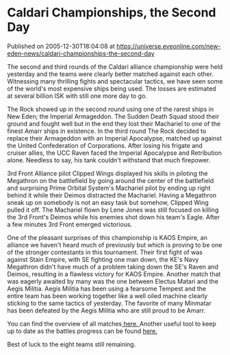# Caldari Championships, the Second Day
Published on 2005-12-30T18:04:08 at https://universe.eveonline.com/new-eden-news/caldari-championships-the-second-day

The second and third rounds of the Caldari alliance championship were held yesterday and the teams were clearly better matched against each other. Witnessing many thrilling fights and spectacular tactics, we have seen some of the world's most expensive ships being used. The losses are estimated at several billion ISK with still one more day to go.

The Rock showed up in the second round using one of the rarest ships in New Eden; the Imperial Armageddon. The Sudden Death Squad stood their ground and fought well but in the end they lost their Machariel to one of the finest Amarr ships in existence. In the third round The Rock decided to replace their Armageddon with an Imperial Apocalypse, matched up against the United Confederation of Corporations. After losing his frigate and cruiser allies, the UCC Raven faced the Imperial Apocalypse and Retribution alone. Needless to say, his tank couldn't withstand that much firepower. 

3rd Front Alliance pilot Clipped Wings displayed his skills in piloting the Megathron on the battlefield by going around the center of the battlefield and surprising Prime Orbital System's Machariel pilot by ending up right behind it while their Deimos distracted the Machariel. Having a Megathron sneak up on somebody is not an easy task but somehow, Clipped Wing pulled it off. The Machariel flown by Lene Jones was still focused on killing the 3rd Front's Deimos while his enemies shot down his team's Eagle. After a few minutes 3rd Front emerged victorious.

One of the pleasant surprises of this championship is KAOS Empire, an alliance we haven't heard much of previously but which is proving to be one of the stronger contestants in this tournament. Their first fight of was against Stain Empire, with SE fighting one man down, the KE's Navy Megathron didn't have much of a problem taking down the SE's Raven and Deimos, resulting in a flawless victory for KAOS Empire. Another match that was eagerly awaited by many was the one between Electus Matari and the Aegis Militia. Aegis Militia has been using a fearsome Tempest and the entire team has been working together like a well oiled machine clearly sticking to the same tactics of yesterday. The favorite of many Minmatar has been defeated by the Aegis Militia who are still proud to be Amarr. 

You can find the overview of all matches[ here. ](http://www.eve-online.com/championship/05.jpg) Another useful tool to keep up to date as the battles progress can be found [ here.](http://myeve.eve-online.com/ingameboard.asp?a=topic&threadID=270534)

Best of luck to the eight teams still remaining.
